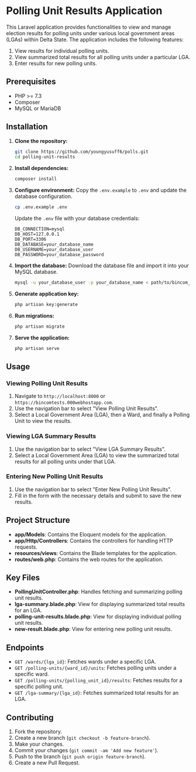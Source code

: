 # Polling Unit Results Application

This Laravel application provides functionalities to view and manage election results for polling units under various local government areas (LGAs) within Delta State. The application includes the following features:
1. View results for individual polling units.
2. View summarized total results for all polling units under a particular LGA.
3. Enter results for new polling units.

## Prerequisites

- PHP >= 7.3
- Composer
- MySQL or MariaDB

## Installation

1. **Clone the repository:**
    ```sh
    git clone https://github.com/youngyusuff6/polls.git
    cd polling-unit-results
    ```

2. **Install dependencies:**
    ```sh
    composer install

    ```

3. **Configure environment:**
    Copy the `.env.example` to `.env` and update the database configuration.
    ```sh
    cp .env.example .env
    ```
    Update the `.env` file with your database credentials:
    ```env
    DB_CONNECTION=mysql
    DB_HOST=127.0.0.1
    DB_PORT=3306
    DB_DATABASE=your_database_name
    DB_USERNAME=your_database_user
    DB_PASSWORD=your_database_password
    ```

4. **Import the database:**
    Download the database file and import it into your MySQL database.
    ```sh
    mysql -u your_database_user -p your_database_name < path/to/bincom_test.sql
    ```

5. **Generate application key:**
    ```sh
    php artisan key:generate
    ```

6. **Run migrations:**
    ```sh
    php artisan migrate
    ```

7. **Serve the application:**
    ```sh
    php artisan serve
    ```

## Usage

### Viewing Polling Unit Results
1. Navigate to `http://localhost:8000` or `https://bincomtests.000webhostapp.com`.
2. Use the navigation bar to select "View Polling Unit Results".
3. Select a Local Government Area (LGA), then a Ward, and finally a Polling Unit to view the results.

### Viewing LGA Summary Results
1. Use the navigation bar to select "View LGA Summary Results".
2. Select a Local Government Area (LGA) to view the summarized total results for all polling units under that LGA.

### Entering New Polling Unit Results
1. Use the navigation bar to select "Enter New Polling Unit Results".
2. Fill in the form with the necessary details and submit to save the new results.

## Project Structure

- **app/Models**: Contains the Eloquent models for the application.
- **app/Http/Controllers**: Contains the controllers for handling HTTP requests.
- **resources/views**: Contains the Blade templates for the application.
- **routes/web.php**: Contains the web routes for the application.

## Key Files

- **PollingUnitController.php**: Handles fetching and summarizing polling unit results.
- **lga-summary.blade.php**: View for displaying summarized total results for an LGA.
- **polling-unit-results.blade.php**: View for displaying individual polling unit results.
- **new-result.blade.php**: View for entering new polling unit results.

## Endpoints

- `GET /wards/{lga_id}`: Fetches wards under a specific LGA.
- `GET /polling-units/{ward_id}/units`: Fetches polling units under a specific ward.
- `GET /polling-units/{polling_unit_id}/results`: Fetches results for a specific polling unit.
- `GET /lga-summary/{lga_id}`: Fetches summarized total results for an LGA.

## Contributing

1. Fork the repository.
2. Create a new branch (`git checkout -b feature-branch`).
3. Make your changes.
4. Commit your changes (`git commit -am 'Add new feature'`).
5. Push to the branch (`git push origin feature-branch`).
6. Create a new Pull Request.
